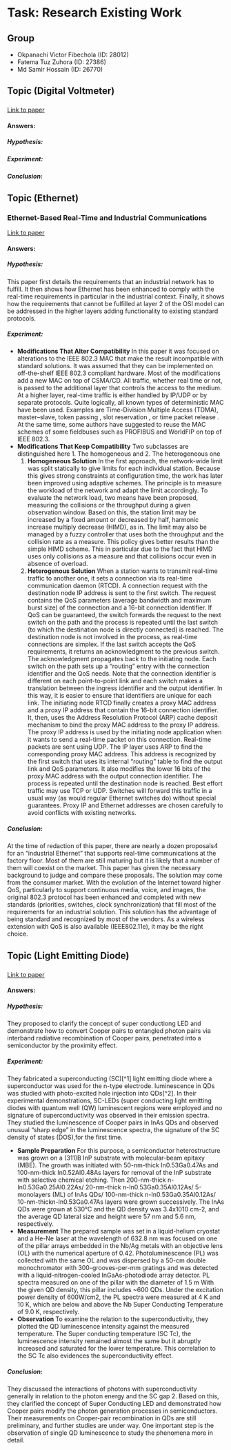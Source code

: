 # Task: Research Existing Work
## Group
- Okpanachi Victor Fibechola (ID: 28012)
- Fatema Tuz Zuhora (ID: 27386)
- Md Samir Hossain (ID: 26770)
## Topic (Digital Voltmeter)
### 
[Link to paper]()
#### Answers:
##### Hypothesis:
##### Experiment:
##### Conclusion:

## Topic (Ethernet)
### Ethernet-Based Real-Time and Industrial Communications
[Link to paper](https://ieeexplore.ieee.org/abstract/document/1435741)
#### Answers:
##### Hypothesis:
This paper first details the requirements that an industrial network has to fulfill. It then shows how Ethernet has been enhanced to comply with the real-time requirements in particular in the industrial context. Finally, it shows how the requirements that cannot be fulfilled at layer 2 of the OSI model can be addressed in the higher layers adding functionality to existing standard protocols.
##### Experiment:
- **Modifications That Alter Compatibility**
In this paper it was focused on alterations to the IEEE 802.3 MAC that make the result incompatible with standard solutions. It was assumed that they can be implemented on off-the-shelf IEEE 802.3 compliant hardware.
Most of the modifications add a new MAC on top of CSMA/CD. All traffic, whether real time or not, is passed to the additional layer that controls the access to the medium. At a higher layer, real-time traffic is either handled by IP/UDP or by separate protocols.
Quite logically, all known types of deterministic MAC have been used. Examples are Time-Division Multiple Access (TDMA), master–slave, token passing , slot reservation , or time packet release . At the same time, some authors have suggested to reuse the MAC schemes of some fieldbuses such as PROFIBUS and WorldFIP on top of IEEE 802.3.
- **Modifications That Keep Compatibility**
Two subclasses are distinguished here 1. The homogeneous and 2. The heterogeneous one
  1. **Homogeneous Solution**
In the first approach, the network-wide limit was split statically to give limits for each individual station. Because this gives strong constraints at configuration time, the work has later been improved using adaptive schemes. The principle is to measure the workload of the network and adapt the limit accordingly. To evaluate the network load, two means have been proposed, measuring the collisions or the throughput during a given observation window. Based on this, the station limit may be increased by a fixed amount or decreased by half, harmonic increase multiply decrease (HIMD), as in. The limit may also be managed by a fuzzy controller that uses both the throughput and the collision rate as a measure. This policy gives better results than the simple HIMD scheme. This in particular due to the fact that HIMD uses only collisions as a measure and that collisions occur even in absence of overload.
  2. **Heterogenous Solution**
When a station wants to transmit real-time traffic to another one, it sets a connection via its real-time communication daemon (RTCD). A connection request with the destination node IP address is sent to the first switch. The request contains the QoS parameters (average bandwidth and maximum burst size) of the connection and a 16-bit connection identifier. If QoS can be guaranteed, the switch forwards the request to the next switch on the path and the process is repeated until the last switch (to which the destination node is directly connected) is reached. The destination node is not involved in the process, as real-time connections are simplex. If the last switch accepts the QoS requirements, it returns an acknowledgment to the previous switch. The acknowledgment propagates back to the initiating node. Each switch on the path sets up a “routing” entry with the connection identifier and the QoS needs. Note that the connection identifier is different on each point-to-point link and each switch makes a translation between the ingress identifier and the output identifier. In this way, it is easier to ensure that identifiers are unique for each link. The initiating node RTCD finally creates a proxy MAC address and a proxy IP address that contain the 16-bit connection identifier. It, then, uses the Address Resolution Protocol (ARP) cache deposit mechanism to bind the proxy MAC address to the proxy IP address.
The proxy IP address is used by the initiating node application when it wants to send a real-time packet on this connection. Real-time packets are sent using UDP. The IP layer uses ARP to find the corresponding proxy MAC address. This address is recognized by the first switch that uses its internal “routing” table to find the output link and QoS parameters. It also modifies the lower 16 bits of the proxy MAC address with the output connection identifier. The process is repeated until the destination node is reached.
Best effort traffic may use TCP or UDP. Switches will forward this traffic in a usual way (as would regular Ethernet switches do) without special guarantees. Proxy IP and Ethernet addresses are chosen carefully to avoid conflicts with existing networks.

##### Conclusion:
At the time of redaction of this paper, there are nearly a dozen proposals4 for an “industrial Ethernet” that supports real-time communications at the factory floor. Most of them are still maturing but it is likely that a number of them will coexist on the market. This paper has given the necessary background to judge and compare these proposals. The solution may come from the consumer market. With the evolution of the Internet toward higher QoS, particularly to support continuous media, voice, and images, the original 802.3 protocol has been enhanced and completed with new standards (priorities, switches, clock synchronization) that fill most of the requirements for an industrial solution. This solution has the advantage of being standard and recognized by most of the vendors. As a wireless extension with QoS is also available (IEEE802.11e), it may be the right choice.

## Topic (Light Emitting Diode)
### 
[Link to paper](https://www.researchgate.net/publication/265555804_Superconducting_Light-Emitting_Diodes)
#### Answers:
##### Hypothesis:
They proposed to clarify the concept of super conductiong LED and demonstrate how to convert Cooper pairs to entangled photon pairs via interband radiative recombination of Cooper pairs, penetrated into a semiconductor by the proximity effect. 
##### Experiment:
They fabricated a superconducting (SC)[^1] light emitting diode where a superconductor was used for the n-type electrode. luminescence in QDs was studied with photo-excited hole injection into QDs[^2]. In their experimental demonstrations, SC-LEDs (super conducting light emitting diodes with quantum well (QW) luminescent regions were employed and no signature of superconductivity was observed in their emission spectra. They studied the luminescence of Cooper pairs in InAs QDs and observed unusual “sharp edge” in the luminescence spectra, the signature of the SC density of states (DOS),for the first time.
  - **Sample Preparation**
 For this purpose, a semiconductor heterostructure was grown on a (311)B InP substrate with molecular-beam epitaxy (MBE). The growth was initiated with 50-nm-thick In0.53Ga0.47As and 100-nm-thick In0.52Al0.48As layers for removal of the InP substrate with selective chemical etching. Then 200-nm-thick n-In0.53Ga0.25Al0.22As/ 20-nm-thick n-In0.53Ga0.35Al0.12As/ 5-monolayers (ML) of InAs QDs/ 100-nm-thick n-In0.53Ga0.35Al0.12As/ 10-nm-thickn-In0.53Ga0.47As layers were grown successively. The InAs QDs were grown at 530°C and the QD density was 3.4x1010 cm-2, and the average QD lateral size and height were 57 nm and 5.6 nm, respectively.
  - **Measurement**
 The prepared sample was set in a liquid-helium cryostat and a He-Ne laser at the wavelength of 632.8 nm was focused on one of the pillar arrays embedded in the Nb/Ag metals with an objective lens (OL) with the numerical aperture of 0.42. Photoluminescence (PL) was collected with the same OL and was dispersed by a 50-cm double monochromator with 300-grooves-per-mm gratings and was detected with a liquid-nitrogen-cooled InGaAs-photodiode array detector. PL spectra measured on one of the pillar with the diameter of 1.5 m With the given QD density, this pillar includes ~600 QDs. Under the excitation power density of 600W/cm2, the PL spectra were measured at 4 K and 10 K, which are below and above the Nb Super Conducting Temperature of 9.0 K, respectively.
  - **Observation**
 To examine the relation to the superconductivity, they plotted the QD luminescence intensity against the measured temperature. The Super conducting temperature (SC Tc), the luminescence intensity remained almost the same but it abruptly increased and saturated for the lower temperature. This correlation to the SC Tc also evidences the superconductivity effect. 

##### Conclusion:
They discussed the interactions of photons with superconductivity generally in relation to the photon energy  and the SC gap 2. Based on this, they clarified the concept of Super Conducting LED and demonstrated how Cooper pairs modify the photon generation processes in semiconductors.
Their measurements on Cooper-pair recombination in QDs are still preliminary, and further studies are under way. One important step is the observation of single QD luminescence to study the phenomena more in detail.
